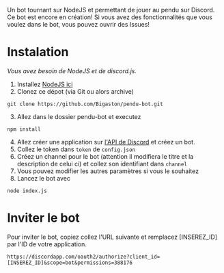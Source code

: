 Un bot tournant sur NodeJS et permettant de jouer au pendu sur Discord. Ce bot est encore en création! Si vous avez des fonctionnalités que vous voulez dans le bot, vous pouvez ouvrir des Issues!

# Instalation
*Vous avez besoin de NodeJS et de discord.js.*

1. Installez [NodeJS ici](https://nodejs.org/en/download/)
2. Clonez ce dépot (via Git ou alors archive)
```
git clone https://github.com/Bigaston/pendu-bot.git
```
3. Allez dans le dossier pendu-bot et executez
```
npm install
```
4. Allez créer une application sur [l'API de Discord](https://discordapp.com/developers/applications/) et créez un bot.
5. Collez le token dans `token` de `config.json`
6. Créez un channel pour le bot (attention il modifiera le titre et la description de celui ci) et collez son identifiant dans `channel`
7. Vous pouvez modifier les autres paramètres si vous le souhaitez
8. Lancez le bot avec
```
node index.js
```

# Inviter le bot
Pour inviter le bot, copiez collez l'URL suivante et remplacez [INSEREZ_ID] par l'ID de votre application.

```
https://discordapp.com/oauth2/authorize?client_id=[INSEREZ_ID]&scope=bot&permissions=388176
```
